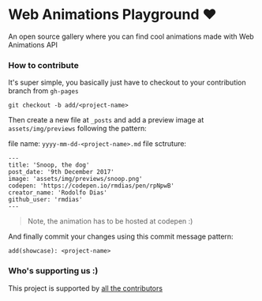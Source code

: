 # Web Animations Playground ❤️
An open source gallery where you can find cool animations made with Web Animations API

### How to contribute

It's super simple, you basically just have to checkout to your contribution branch from `gh-pages`

```
git checkout -b add/<project-name>
```

Then create a new file at `_posts` and add a preview image at `assets/img/previews` following the pattern:

file name: `yyyy-mm-dd-<project-name>.md`
file sctruture:
```
---
title: 'Snoop, the dog'
post_date: '9th December 2017'
image: 'assets/img/previews/snoop.png'
codepen: 'https://codepen.io/rmdias/pen/rpNpwB'
creator_name: 'Rodolfo Dias'
github_user: 'rmdias'
---
```

> Note, the animation has to be hosted at codepen :)

And finally commit your changes using this commit message pattern:
```
add(showcase): <project-name>
```

### Who's supporting us :)

This project is supported by [all the contributors](https://github.com/rmdias/webanimations-playground/graphs/contributors)
